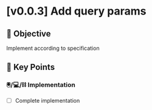 # [v0.0.3] Add query params

## 🎯 Objective

<!-- Brief description of what needs to be accomplished -->

Implement according to specification

## 🔑 Key Points

### 🖲️/💻/⛓️ Implementation

<!-- Key point what needs to be accomplished, representing the idea of this Task -->

- [ ] Complete implementation
